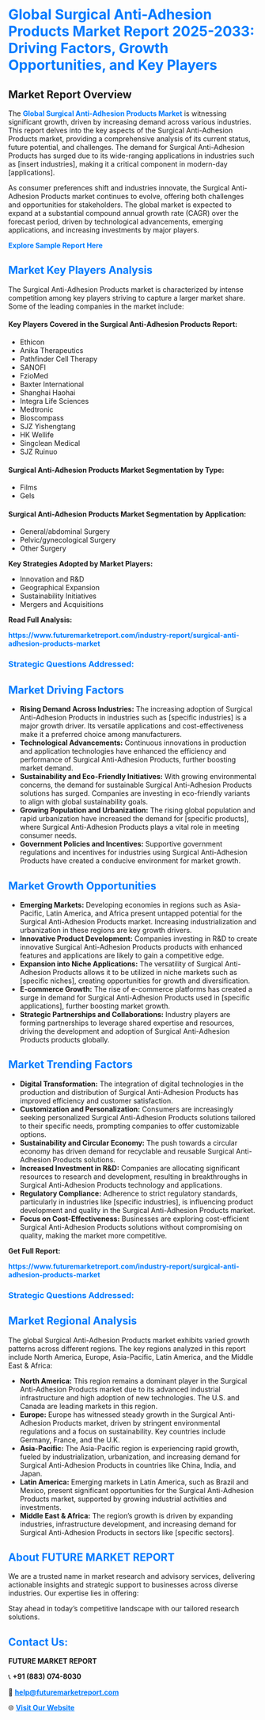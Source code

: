 <h1 style="color: #007BFF;">Global Surgical Anti-Adhesion Products Market Report 2025-2033: Driving Factors, Growth Opportunities, and Key Players</h1>

<section id="overview">
<h2>Market Report Overview</h2>
<p>The <a href="https://www.futuremarketreport.com/industry-report/surgical-anti-adhesion-products-market" style="color: #007BFF; text-decoration: none;"><strong>Global Surgical Anti-Adhesion Products Market</strong></a> is witnessing significant growth, driven by increasing demand across various industries. This report delves into the key aspects of the Surgical Anti-Adhesion Products market, providing a comprehensive analysis of its current status, future potential, and challenges. The demand for Surgical Anti-Adhesion Products has surged due to its wide-ranging applications in industries such as [insert industries], making it a critical component in modern-day [applications].</p>
<p>As consumer preferences shift and industries innovate, the Surgical Anti-Adhesion Products market continues to evolve, offering both challenges and opportunities for stakeholders. The global market is expected to expand at a substantial compound annual growth rate (CAGR) over the forecast period, driven by technological advancements, emerging applications, and increasing investments by major players.</p>
</section>

<section id="overview">
<p><a href="https://www.futuremarketreport.com/request-sample/reportId=80450" style="color: #007BFF; text-decoration: none;"><strong>Explore Sample Report Here</strong></a></p>
</section>

<section id="key-players">
<h2 style="color: #007BFF;">Market Key Players Analysis</h2>
<p>The Surgical Anti-Adhesion Products market is characterized by intense competition among key players striving to capture a larger market share. Some of the leading companies in the market include:</p>
<h4>Key Players Covered in the Surgical Anti-Adhesion Products Report:</h4>
<ul><li>Ethicon</li><li>Anika Therapeutics</li><li>Pathfinder Cell Therapy</li><li>SANOFI</li><li>FzioMed</li><li>Baxter International</li><li>Shanghai Haohai</li><li>Integra Life Sciences</li><li>Medtronic</li><li>Bioscompass</li><li>SJZ Yishengtang</li><li>HK Wellife</li><li>Singclean Medical</li><li>SJZ Ruinuo</li></ul>
<h4>Surgical Anti-Adhesion Products Market Segmentation by Type:</h4>
<ul><li>Films</li><li>Gels</li></ul>

<h4>Surgical Anti-Adhesion Products Market Segmentation by Application:</h4>
<ul><li>General/abdominal Surgery</li><li>Pelvic/gynecological Surgery</li><li>Other Surgery</li></ul>
<p><strong>Key Strategies Adopted by Market Players:</strong></p>
<ul>
<li>Innovation and R&D</li>
<li>Geographical Expansion</li>
<li>Sustainability Initiatives</li>
<li>Mergers and Acquisitions</li>
</ul>
</section>

<section>
<p><strong>Read Full Analysis: </strong></p><a href="https://www.futuremarketreport.com/industry-report/surgical-anti-adhesion-products-market" style="color: #007BFF; text-decoration: none;"><strong>https://www.futuremarketreport.com/industry-report/surgical-anti-adhesion-products-market</strong></a>
<h3 style="color: #007BFF;">Strategic Questions Addressed:</h3>
</section>

<section id="driving-factors">
<h2 style="color: #007BFF;">Market Driving Factors</h2>
<ul>
<li><strong>Rising Demand Across Industries:</strong> The increasing adoption of Surgical Anti-Adhesion Products in industries such as [specific industries] is a major growth driver. Its versatile applications and cost-effectiveness make it a preferred choice among manufacturers.</li>
<li><strong>Technological Advancements:</strong> Continuous innovations in production and application technologies have enhanced the efficiency and performance of Surgical Anti-Adhesion Products, further boosting market demand.</li>
<li><strong>Sustainability and Eco-Friendly Initiatives:</strong> With growing environmental concerns, the demand for sustainable Surgical Anti-Adhesion Products solutions has surged. Companies are investing in eco-friendly variants to align with global sustainability goals.</li>
<li><strong>Growing Population and Urbanization:</strong> The rising global population and rapid urbanization have increased the demand for [specific products], where Surgical Anti-Adhesion Products plays a vital role in meeting consumer needs.</li>
<li><strong>Government Policies and Incentives:</strong> Supportive government regulations and incentives for industries using Surgical Anti-Adhesion Products have created a conducive environment for market growth.</li>
</ul>
</section>

<section id="growth-opportunities">
<h2 style="color: #007BFF;">Market Growth Opportunities</h2>
<ul>
<li><strong>Emerging Markets:</strong> Developing economies in regions such as Asia-Pacific, Latin America, and Africa present untapped potential for the Surgical Anti-Adhesion Products market. Increasing industrialization and urbanization in these regions are key growth drivers.</li>
<li><strong>Innovative Product Development:</strong> Companies investing in R&D to create innovative Surgical Anti-Adhesion Products products with enhanced features and applications are likely to gain a competitive edge.</li>
<li><strong>Expansion into Niche Applications:</strong> The versatility of Surgical Anti-Adhesion Products allows it to be utilized in niche markets such as [specific niches], creating opportunities for growth and diversification.</li>
<li><strong>E-commerce Growth:</strong> The rise of e-commerce platforms has created a surge in demand for Surgical Anti-Adhesion Products used in [specific applications], further boosting market growth.</li>
<li><strong>Strategic Partnerships and Collaborations:</strong> Industry players are forming partnerships to leverage shared expertise and resources, driving the development and adoption of Surgical Anti-Adhesion Products products globally.</li>
</ul>
</section>

<section id="trending-factors">
<h2 style="color: #007BFF;">Market Trending Factors</h2>
<ul>
<li><strong>Digital Transformation:</strong> The integration of digital technologies in the production and distribution of Surgical Anti-Adhesion Products has improved efficiency and customer satisfaction.</li>
<li><strong>Customization and Personalization:</strong> Consumers are increasingly seeking personalized Surgical Anti-Adhesion Products solutions tailored to their specific needs, prompting companies to offer customizable options.</li>
<li><strong>Sustainability and Circular Economy:</strong> The push towards a circular economy has driven demand for recyclable and reusable Surgical Anti-Adhesion Products solutions.</li>
<li><strong>Increased Investment in R&D:</strong> Companies are allocating significant resources to research and development, resulting in breakthroughs in Surgical Anti-Adhesion Products technology and applications.</li>
<li><strong>Regulatory Compliance:</strong> Adherence to strict regulatory standards, particularly in industries like [specific industries], is influencing product development and quality in the Surgical Anti-Adhesion Products market.</li>
<li><strong>Focus on Cost-Effectiveness:</strong> Businesses are exploring cost-efficient Surgical Anti-Adhesion Products solutions without compromising on quality, making the market more competitive.</li>
</ul>
</section>

<section>
<p><strong>Get Full Report: </strong></p><a href="https://www.futuremarketreport.com/industry-report/surgical-anti-adhesion-products-market" style="color: #007BFF; text-decoration: none;"><strong>https://www.futuremarketreport.com/industry-report/surgical-anti-adhesion-products-market</strong></a>
<h3 style="color: #007BFF;">Strategic Questions Addressed:</h3>
</section>


<section id="regional-analysis">
<h2 style="color: #007BFF;">Market Regional Analysis</h2>
<p>The global Surgical Anti-Adhesion Products market exhibits varied growth patterns across different regions. The key regions analyzed in this report include North America, Europe, Asia-Pacific, Latin America, and the Middle East & Africa:</p>
<ul>
<li><strong>North America:</strong> This region remains a dominant player in the Surgical Anti-Adhesion Products market due to its advanced industrial infrastructure and high adoption of new technologies. The U.S. and Canada are leading markets in this region.</li>
<li><strong>Europe:</strong> Europe has witnessed steady growth in the Surgical Anti-Adhesion Products market, driven by stringent environmental regulations and a focus on sustainability. Key countries include Germany, France, and the U.K.</li>
<li><strong>Asia-Pacific:</strong> The Asia-Pacific region is experiencing rapid growth, fueled by industrialization, urbanization, and increasing demand for Surgical Anti-Adhesion Products in countries like China, India, and Japan.</li>
<li><strong>Latin America:</strong> Emerging markets in Latin America, such as Brazil and Mexico, present significant opportunities for the Surgical Anti-Adhesion Products market, supported by growing industrial activities and investments.</li>
<li><strong>Middle East & Africa:</strong> The region’s growth is driven by expanding industries, infrastructure development, and increasing demand for Surgical Anti-Adhesion Products in sectors like [specific sectors].</li>
</ul>
</section>

<footer>
<h2 style="color: #007BFF;">About FUTURE MARKET REPORT</h2>
<p>We are a trusted name in market research and advisory services, delivering actionable insights and strategic support to businesses across diverse industries. Our expertise lies in offering:</p>

<p>Stay ahead in today’s competitive landscape with our tailored research solutions.</p>

<h2 style="color: #007BFF;">Contact Us:</h2>
<p><strong>FUTURE MARKET REPORT</strong></p>
<p>📞 <strong>+91 (883) 074-8030</strong></p>
<p>📧 <strong><a href="mailto:help@futuremarketreport.com" style="color: #007BFF;">help@futuremarketreport.com</a></strong></p>
<p>🌐 <strong><a href="https://www.futuremarketreport.com/" style="color: #007BFF;">Visit Our Website</a></strong></p>
</footer>